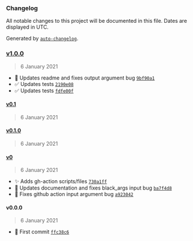 ### Changelog

All notable changes to this project will be documented in this file. Dates are displayed in UTC.

Generated by [`auto-changelog`](https://github.com/CookPete/auto-changelog).

### [v1.0.0](https://github.com/rickstaa/action-black/compare/v0.1...v1.0.0)

> 6 January 2021

- :memo: Updates readme and fixes output argument bug [`9bf90a1`](https://github.com/rickstaa/action-black/commit/9bf90a117c9314f89b87f7119716dd2c3609259c)
- :white_check_mark: Updates tests [`2190e08`](https://github.com/rickstaa/action-black/commit/2190e083210d99c36c4978805856aecbdf922cec)
- :white_check_mark: Updates tests [`fdfe00f`](https://github.com/rickstaa/action-black/commit/fdfe00fcf7d61ff3d33fad27cb22ba65cc3126dd)

#### [v0.1](https://github.com/rickstaa/action-black/compare/v0.1.0...v0.1)

> 6 January 2021

#### [v0.1.0](https://github.com/rickstaa/action-black/compare/v0...v0.1.0)

> 6 January 2021

#### [v0](https://github.com/rickstaa/action-black/compare/v0.0.0...v0)

> 6 January 2021

- :sparkles: Adds gh-action scripts/files [`730a1ff`](https://github.com/rickstaa/action-black/commit/730a1ffed1c9cefeb8bfd4083b0560aee62ed987)
- :memo: Updates documentation and fixes black_args input bug [`ba7f4d8`](https://github.com/rickstaa/action-black/commit/ba7f4d87f956d35379e84f4e76afd5574c1f6ecb)
- :bug: Fixes github action input argument bug [`a923042`](https://github.com/rickstaa/action-black/commit/a923042b1b777983cc377fadbd6728db100aa8ad)

#### v0.0.0

> 6 January 2021

- :tada: First commit [`ffc38c6`](https://github.com/rickstaa/action-black/commit/ffc38c6a1913d6d521e60c93b52e82c4013b127a)
